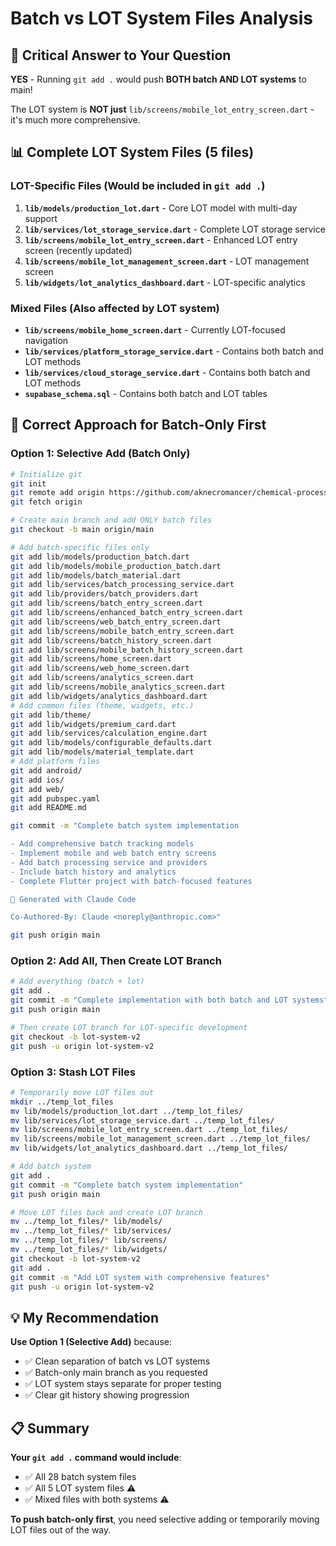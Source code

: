 # Batch vs LOT System Files Analysis

## 🚨 **Critical Answer to Your Question**

**YES** - Running `git add .` would push **BOTH batch AND LOT systems** to main!

The LOT system is **NOT just** `lib/screens/mobile_lot_entry_screen.dart` - it's much more comprehensive.

## 📊 **Complete LOT System Files** (5 files)

### **LOT-Specific Files** (Would be included in `git add .`)
1. **`lib/models/production_lot.dart`** - Core LOT model with multi-day support
2. **`lib/services/lot_storage_service.dart`** - Complete LOT storage service
3. **`lib/screens/mobile_lot_entry_screen.dart`** - Enhanced LOT entry screen (recently updated)
4. **`lib/screens/mobile_lot_management_screen.dart`** - LOT management screen
5. **`lib/widgets/lot_analytics_dashboard.dart`** - LOT-specific analytics

### **Mixed Files** (Also affected by LOT system)
- **`lib/screens/mobile_home_screen.dart`** - Currently LOT-focused navigation
- **`lib/services/platform_storage_service.dart`** - Contains both batch and LOT methods
- **`lib/services/cloud_storage_service.dart`** - Contains both batch and LOT methods
- **`supabase_schema.sql`** - Contains both batch and LOT tables

## 🎯 **Correct Approach for Batch-Only First**

### **Option 1: Selective Add (Batch Only)**
```bash
# Initialize git
git init
git remote add origin https://github.com/aknecromancer/chemical-process-tracker.git
git fetch origin

# Create main branch and add ONLY batch files
git checkout -b main origin/main

# Add batch-specific files only
git add lib/models/production_batch.dart
git add lib/models/mobile_production_batch.dart
git add lib/models/batch_material.dart
git add lib/services/batch_processing_service.dart
git add lib/providers/batch_providers.dart
git add lib/screens/batch_entry_screen.dart
git add lib/screens/enhanced_batch_entry_screen.dart
git add lib/screens/web_batch_entry_screen.dart
git add lib/screens/mobile_batch_entry_screen.dart
git add lib/screens/batch_history_screen.dart
git add lib/screens/mobile_batch_history_screen.dart
git add lib/screens/home_screen.dart
git add lib/screens/web_home_screen.dart
git add lib/screens/analytics_screen.dart
git add lib/screens/mobile_analytics_screen.dart
git add lib/widgets/analytics_dashboard.dart
# Add common files (theme, widgets, etc.)
git add lib/theme/
git add lib/widgets/premium_card.dart
git add lib/services/calculation_engine.dart
git add lib/models/configurable_defaults.dart
git add lib/models/material_template.dart
# Add platform files
git add android/
git add ios/
git add web/
git add pubspec.yaml
git add README.md

git commit -m "Complete batch system implementation

- Add comprehensive batch tracking models
- Implement mobile and web batch entry screens  
- Add batch processing service and providers
- Include batch history and analytics
- Complete Flutter project with batch-focused features

🤖 Generated with Claude Code

Co-Authored-By: Claude <noreply@anthropic.com>"

git push origin main
```

### **Option 2: Add All, Then Create LOT Branch**
```bash
# Add everything (batch + lot)
git add .
git commit -m "Complete implementation with both batch and LOT systems"
git push origin main

# Then create LOT branch for LOT-specific development
git checkout -b lot-system-v2
git push -u origin lot-system-v2
```

### **Option 3: Stash LOT Files**
```bash
# Temporarily move LOT files out
mkdir ../temp_lot_files
mv lib/models/production_lot.dart ../temp_lot_files/
mv lib/services/lot_storage_service.dart ../temp_lot_files/
mv lib/screens/mobile_lot_entry_screen.dart ../temp_lot_files/
mv lib/screens/mobile_lot_management_screen.dart ../temp_lot_files/
mv lib/widgets/lot_analytics_dashboard.dart ../temp_lot_files/

# Add batch system
git add .
git commit -m "Complete batch system implementation"
git push origin main

# Move LOT files back and create LOT branch
mv ../temp_lot_files/* lib/models/
mv ../temp_lot_files/* lib/services/
mv ../temp_lot_files/* lib/screens/
mv ../temp_lot_files/* lib/widgets/
git checkout -b lot-system-v2
git add .
git commit -m "Add LOT system with comprehensive features"
git push -u origin lot-system-v2
```

## 💡 **My Recommendation**

**Use Option 1 (Selective Add)** because:
- ✅ Clean separation of batch vs LOT systems
- ✅ Batch-only main branch as you requested
- ✅ LOT system stays separate for proper testing
- ✅ Clear git history showing progression

## 📋 **Summary**

**Your `git add .` command would include**:
- ✅ All 28 batch system files
- ✅ All 5 LOT system files ⚠️
- ✅ Mixed files with both systems ⚠️

**To push batch-only first**, you need selective adding or temporarily moving LOT files out of the way.